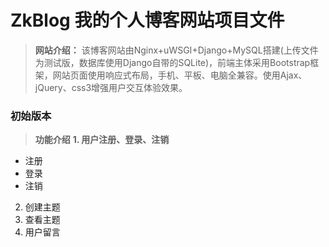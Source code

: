 # ZkBlog 我的个人博客网站项目文件
>**网站介绍：** 该博客网站由Nginx+uWSGI+Django+MySQL搭建(上传文件为测试版，数据库使用Django自带的SQLite)，前端主体采用Bootstrap框架，网站页面使用响应式布局，手机、平板、电脑全兼容。使用Ajax、jQuery、css3增强用户交互体验效果。
### 初始版本
>**功能介绍**
**1. 用户注册、登录、注销**
   * 注册
   * 登录
   * 注销
2. 创建主题
3. 查看主题
4. 用户留言

